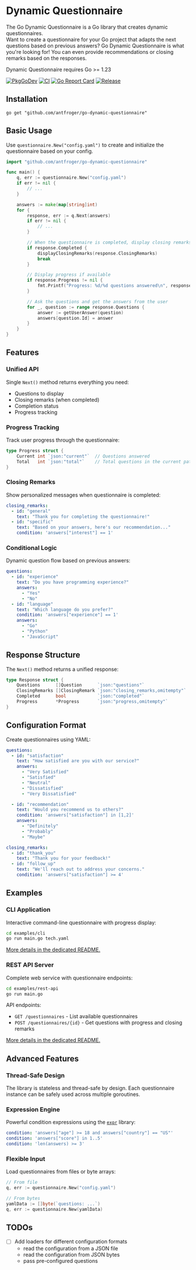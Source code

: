 # Dynamic Questionnaire

The Go Dynamic Questionnaire is a Go library that creates dynamic questionnaires.  
Want to create a questionnaire for your Go project that adapts the next questions based on previous answers?
Go Dynamic Questionnaire is what you're looking for!
You can even provide recommendations or closing remarks based on the responses.

Dynamic Questionnaire requires Go >= 1.23

[![PkgGoDev](https://pkg.go.dev/badge/github.com/antfroger/go-dynamic-questionnaire)](https://pkg.go.dev/github.com/antfroger/go-dynamic-questionnaire)
[![CI](https://github.com/antfroger/go-dynamic-questionnaire/actions/workflows/go.yml/badge.svg)](https://github.com/antfroger/go-dynamic-questionnaire/actions/workflows/go.yml)
[![Go Report Card](https://goreportcard.com/badge/github.com/antfroger/go-dynamic-questionnaire)](https://goreportcard.com/report/github.com/antfroger/go-dynamic-questionnaire)
[![Release](https://img.shields.io/github/release/antfroger/go-dynamic-questionnaire.svg?style=flat-square)](https://github.com/antfroger/go-dynamic-questionnaire/releases)

## Installation

```shell
go get "github.com/antfroger/go-dynamic-questionnaire"
```

## Basic Usage

Use `questionnaire.New("config.yaml")` to create and initialize the questionnaire based on your config.

```go
import "github.com/antfroger/go-dynamic-questionnaire"

func main() {
    q, err := questionnaire.New("config.yaml")
    if err != nil {
        // ...
    }

    answers := make(map[string]int)
    for {
        response, err := q.Next(answers)
        if err != nil {
            // ...
        }

        // When the questionnaire is completed, display closing remarks
        if response.Completed {
            displayClosingRemarks(response.ClosingRemarks)
            break
        }

        // Display progress if available
        if response.Progress != nil {
            fmt.Printf("Progress: %d/%d questions answered\n", response.Progress.Current, response.Progress.Total)
        }

        // Ask the questions and get the answers from the user
        for _, question := range response.Questions {
            answer := getUserAnswer(question)
            answers[question.Id] = answer
        }
    }
}
```

## Features

### Unified API

Single `Next()` method returns everything you need:

- Questions to display
- Closing remarks (when completed)
- Completion status
- Progress tracking

### Progress Tracking

Track user progress through the questionnaire:

```go
type Progress struct {
    Current int `json:"current"`  // Questions answered
    Total   int `json:"total"`    // Total questions in the current path
}
```

### Closing Remarks

Show personalized messages when questionnaire is completed:

```yaml
closing_remarks:
  - id: "general"
    text: "Thank you for completing the questionnaire!"
  - id: "specific"
    text: "Based on your answers, here's our recommendation..."
    condition: 'answers["interest"] == 1'
```

### Conditional Logic

Dynamic question flow based on previous answers:

```yaml
questions:
  - id: "experience"
    text: "Do you have programming experience?"
    answers:
      - "Yes"
      - "No"
  - id: "language"
    text: "Which language do you prefer?"
    condition: 'answers["experience"] == 1'
    answers:
      - "Go"
      - "Python"
      - "JavaScript"
```

## Response Structure

The `Next()` method returns a unified response:

```go
type Response struct {
    Questions      []Question      `json:"questions"`
    ClosingRemarks []ClosingRemark `json:"closing_remarks,omitempty"`
    Completed      bool            `json:"completed"`
    Progress       *Progress       `json:"progress,omitempty"`
}
```

## Configuration Format

Create questionnaires using YAML:

```yaml
questions:
  - id: "satisfaction"
    text: "How satisfied are you with our service?"
    answers:
      - "Very Satisfied"
      - "Satisfied"
      - "Neutral"
      - "Dissatisfied"
      - "Very Dissatisfied"

  - id: "recommendation"
    text: "Would you recommend us to others?"
    condition: 'answers["satisfaction"] in [1,2]'
    answers:
      - "Definitely"
      - "Probably"
      - "Maybe"

closing_remarks:
  - id: "thank_you"
    text: "Thank you for your feedback!"
  - id: "follow_up"
    text: "We'll reach out to address your concerns."
    condition: 'answers["satisfaction"] >= 4'
```

## Examples

### CLI Application

Interactive command-line questionnaire with progress display:

```bash
cd examples/cli
go run main.go tech.yaml
```

[More details in the dedicated README.](examples/cli/README.md)

### REST API Server

Complete web service with questionnaire endpoints:

```bash
cd examples/rest-api
go run main.go
```

API endpoints:

- `GET /questionnaires` - List available questionnaires
- `POST /questionnaires/{id}` - Get questions with progress and closing remarks

[More details in the dedicated README.](examples/rest-api/README.md)

## Advanced Features

### Thread-Safe Design

The library is stateless and thread-safe by design. Each questionnaire instance can be safely used across multiple goroutines.

### Expression Engine

Powerful condition expressions using the [`expr`](https://github.com/expr-lang/expr) library:

```yaml
condition: 'answers["age"] >= 18 and answers["country"] == "US"'
condition: 'answers["score"] in 1..5'
condition: 'len(answers) >= 3'
```

### Flexible Input

Load questionnaires from files or byte arrays:

```go
// From file
q, err := questionnaire.New("config.yaml")

// From bytes
yamlData := []byte(`questions: ...`)
q, err := questionnaire.New(yamlData)
```

## TODOs

- [ ] Add loaders for different configuration formats
  - read the configuration from a JSON file
  - read the configuration from JSON bytes
  - pass pre-configured questions
